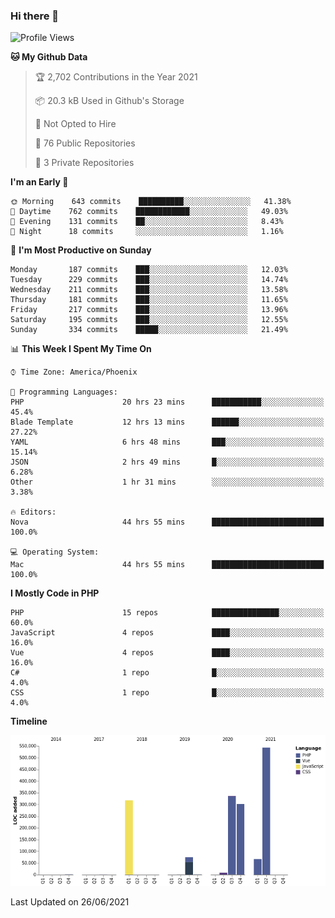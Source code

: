 ### Hi there 👋

<!--START_SECTION:waka-->
![Profile Views](http://img.shields.io/badge/Profile%20Views-0-blue)

**🐱 My Github Data** 

> 🏆 2,702 Contributions in the Year 2021
 > 
> 📦 20.3 kB Used in Github's Storage 
 > 
> 🚫 Not Opted to Hire
 > 
> 📜 76 Public Repositories 
 > 
> 🔑 3 Private Repositories  
 > 
**I'm an Early 🐤** 

```text
🌞 Morning    643 commits    ██████████░░░░░░░░░░░░░░░   41.38% 
🌆 Daytime    762 commits    ████████████░░░░░░░░░░░░░   49.03% 
🌃 Evening    131 commits    ██░░░░░░░░░░░░░░░░░░░░░░░   8.43% 
🌙 Night      18 commits     ░░░░░░░░░░░░░░░░░░░░░░░░░   1.16%

```
📅 **I'm Most Productive on Sunday** 

```text
Monday       187 commits    ███░░░░░░░░░░░░░░░░░░░░░░   12.03% 
Tuesday      229 commits    ███░░░░░░░░░░░░░░░░░░░░░░   14.74% 
Wednesday    211 commits    ███░░░░░░░░░░░░░░░░░░░░░░   13.58% 
Thursday     181 commits    ███░░░░░░░░░░░░░░░░░░░░░░   11.65% 
Friday       217 commits    ███░░░░░░░░░░░░░░░░░░░░░░   13.96% 
Saturday     195 commits    ███░░░░░░░░░░░░░░░░░░░░░░   12.55% 
Sunday       334 commits    █████░░░░░░░░░░░░░░░░░░░░   21.49%

```


📊 **This Week I Spent My Time On** 

```text
⌚︎ Time Zone: America/Phoenix

💬 Programming Languages: 
PHP                      20 hrs 23 mins      ███████████░░░░░░░░░░░░░░   45.4% 
Blade Template           12 hrs 13 mins      ██████░░░░░░░░░░░░░░░░░░░   27.22% 
YAML                     6 hrs 48 mins       ███░░░░░░░░░░░░░░░░░░░░░░   15.14% 
JSON                     2 hrs 49 mins       █░░░░░░░░░░░░░░░░░░░░░░░░   6.28% 
Other                    1 hr 31 mins        ░░░░░░░░░░░░░░░░░░░░░░░░░   3.38%

🔥 Editors: 
Nova                     44 hrs 55 mins      █████████████████████████   100.0%

💻 Operating System: 
Mac                      44 hrs 55 mins      █████████████████████████   100.0%

```

**I Mostly Code in PHP** 

```text
PHP                      15 repos            ███████████████░░░░░░░░░░   60.0% 
JavaScript               4 repos             ████░░░░░░░░░░░░░░░░░░░░░   16.0% 
Vue                      4 repos             ████░░░░░░░░░░░░░░░░░░░░░   16.0% 
C#                       1 repo              █░░░░░░░░░░░░░░░░░░░░░░░░   4.0% 
CSS                      1 repo              █░░░░░░░░░░░░░░░░░░░░░░░░   4.0%

```


**Timeline**

![Chart not found](https://raw.githubusercontent.com/mikebronner/mikebronner/master/charts/bar_graph.png) 


 Last Updated on 26/06/2021
<!--END_SECTION:waka-->

<!--
**mikebronner/mikebronner** is a ✨ _special_ ✨ repository because its `README.md` (this file) appears on your GitHub profile.

Here are some ideas to get you started:

- 🔭 I’m currently working on ...
- 🌱 I’m currently learning ...
- 👯 I’m looking to collaborate on ...
- 🤔 I’m looking for help with ...
- 💬 Ask me about ...
- 📫 How to reach me: ...
- 😄 Pronouns: ...
- ⚡ Fun fact: ...
-->
